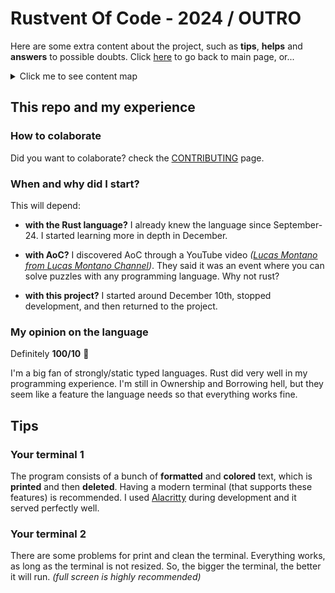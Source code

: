Rustvent Of Code - 2024 / OUTRO
===============================

Here are some extra content about the project, such as **tips**,
**helps** and **answers** to possible doubts. Click [here][repo-link]
to go back to main page, or...

<details>
  <summary>Click me to see content map</summary>
  
  - [This repo and my experience](#this-repo-and-my-experience)
    - [How to colaborate](#how-to-colaborate)
    - [When and why did I start?](#when-and-why-did-i-start)
    - [My opinion on the language](#my-opinion-on-the-language)

  - [Tips](#tips)
    - [Your terminal 1](#your-terminal-1)
    - [Your terminal 2](#your-terminal-2)

</details>



## This repo and my experience

### How to colaborate

Did you want to colaborate? check the
[CONTRIBUTING][contributing-link] page.

### When and why did I start?

This will depend:

  - **with the Rust language?** I already knew the language since
    September-24. I started learning more in depth in December.

  - **with AoC?** I discovered AoC through a YouTube video
    _([Lucas Montano from Lucas Montano Channel][lucas-montano])_.
    They said it was an event where you can solve puzzles with any
    programming language. Why not rust?

  - **with this project?** I started around December 10th, stopped
    development, and then returned to the project.

### My opinion on the language

Definitely **100/10** 🌟

I'm a big fan of strongly/static typed languages. Rust did very well
in my programming experience. I'm still in Ownership and Borrowing
hell, but they seem like a feature the language needs so that
everything works fine.



## Tips

### Your terminal 1

The program consists of a bunch of **formatted** and **colored**
text, which is **printed** and then **deleted**. Having a modern
terminal (that supports these features) is recommended. I used
[Alacritty][alacritty-link] during development and it served
perfectly well.

### Your terminal 2

There are some problems for print and clean the terminal. Everything
works, as long as the terminal is not resized. So, the bigger the
terminal, the better it will run. _(full screen is highly
recommended)_



[repo-link]: https://github.com/nasccped/rustvent-of-code-2024
[contributing-link]: ./CONTRIBUTING.md
[lucas-montano]: https://www.youtube.com/@LucasMontano
[alacritty-link]: https://alacritty.org/
